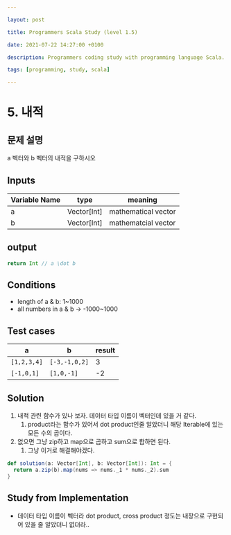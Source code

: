 ```yaml
---

layout: post

title: Programmers Scala Study (level 1.5)

date: 2021-07-22 14:27:00 +0100

description: Programmers coding study with programming language Scala. The difficulty selected is level 1.

tags: [programming, study, scala]

---
```


# 5. 내적

## 문제 설명

a 벡터와 b 벡터의 내적을 구하시오

 ## Inputs

| Variable Name | type        | meaning             |
| ------------- | ----------- | ------------------- |
| a             | Vector[Int] | mathematical vector |
| b             | Vector[Int] | mathematcial vector |

## output

~~~scala
return Int // a \dot b
~~~



## Conditions

* length of a & b: 1~1000
* all numbers in a & b → -1000~1000

## Test cases

| a           | b             | result |
| ----------- | ------------- | ------ |
| `[1,2,3,4]` | `[-3,-1,0,2]` | 3      |
| `[-1,0,1]`  | `[1,0,-1]`    | -2     |

## Solution

1. 내적 관련 함수가 있나 보자. 데이터 타입 이름이 벡터인데 있을 거 같다.
   1. product라는 함수가 있어서 dot product인줄 알았더니 해당 Iterable에 있는 모든 수의 곱이다.
2. 없으면 그냥 zip하고 map으로 곱하고 sum으로 합하면 된다.
   1. 그냥 이거로 해결해야겠다.

~~~scala
def solution(a: Vector[Int], b: Vector[Int]): Int = {
  return a.zip(b).map(nums => nums._1 * nums._2).sum
}
~~~



## Study from Implementation

* 데이터 타입 이름이 벡터라 dot product, cross product 정도는 내장으로 구현되어 있을 줄 알았더니 없더라..
